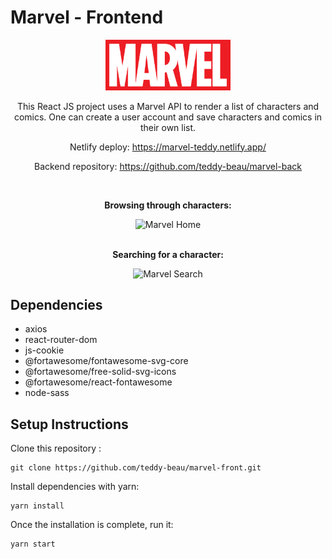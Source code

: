 # Marvel - Frontend

<div align="center">
<img src="https://github.com/teddy-beau/marvel-front/blob/main/src/assets/images/marvel-logo.png?raw=true" alt="Marvel logo" width="200" />

This React JS project uses a Marvel API to render a list of characters and comics. One can create a user account and save characters and comics in their own list.

Netlify deploy: https://marvel-teddy.netlify.app/

Backend repository: https://github.com/teddy-beau/marvel-back

<br />

**Browsing through characters:**

<img src="./_preview/characters.gif" alt="Marvel Home" />
<br />
<br />

**Searching for a character:**

<img src="./_preview/search.gif" alt="Marvel Search" />

</div>

## Dependencies

-  axios
-  react-router-dom
-  js-cookie
-  @fortawesome/fontawesome-svg-core
-  @fortawesome/free-solid-svg-icons
-  @fortawesome/react-fontawesome
-  node-sass

## Setup Instructions

Clone this repository :

```
git clone https://github.com/teddy-beau/marvel-front.git
```

Install dependencies with yarn:

```
yarn install
```

Once the installation is complete, run it:

```
yarn start
```
